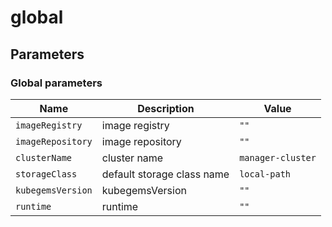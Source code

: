 # global

## Parameters

### Global parameters

| Name              | Description                | Value             |
| ----------------- | -------------------------- | ----------------- |
| `imageRegistry`   | image registry             | `""`              |
| `imageRepository` | image repository           | `""`              |
| `clusterName`     | cluster name               | `manager-cluster` |
| `storageClass`    | default storage class name | `local-path`      |
| `kubegemsVersion` | kubegemsVersion            | `""`              |
| `runtime`         | runtime                    | `""`              |


